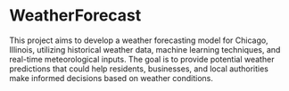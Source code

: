 # WeatherForecast
 This project aims to develop a weather forecasting model for Chicago, Illinois, utilizing historical weather data, machine learning techniques, and real-time meteorological inputs. The goal is to provide potential weather predictions that could help residents, businesses, and local authorities make informed decisions based on weather conditions.
